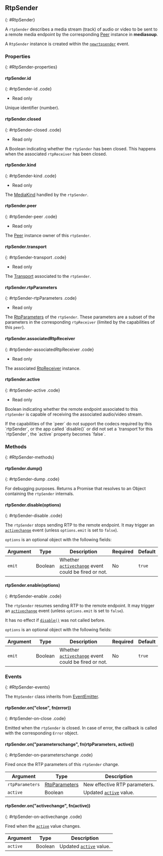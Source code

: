## RtpSender
{: #RtpSender}

A `rtpSender` describes a media stream (track) of audio or video to be sent to a remote media endpoint by the corresponding [Peer](#Peer) instance in **mediasoup**.

A `RtpSender` instance is created within the [`newrtpsender`](#peer-on-newrtpsender) event.



### Properties
{: #RtpSender-properties}

<section markdown="1">

#### rtpSender.id
{: #rtpSender-id .code}

* Read only

Unique identifier (number).

#### rtpSender.closed
{: #rtpSender-closed .code}

* Read only

A Boolean indicating whether the `rtpSender` has been closed. This happens when the associated  `rtpReceiver` has been closed.

#### rtpSender.kind
{: #rtpSender-kind .code}

* Read only

The [MediaKind](#RtpDictionaries-MediaKind) handled by the `rtpSender`.

#### rtpSender.peer
{: #rtpSender-peer .code}

* Read only

The [Peer](#Peer) instance owner of this `rtpSender`.

#### rtpSender.transport
{: #rtpSender-transport .code}

* Read only

The [Transport](#Transport) associated to the `rtpSender`.

#### rtpSender.rtpParameters
{: #rtpSender-rtpParameters .code}

* Read only

The [RtpParameters](#RtpDictionaries-RtpParameters) of the `rtpSender`. These parameters are a subset of the parameters in the corresponding `rtpReceiver` (limited by the capabilities of this `peer`).

#### rtpSender.associatedRtpReceiver
{: #rtpSender-associatedRtpReceiver .code}

* Read only

The associated [RtpReceiver](#RtpReceiver) instance.

#### rtpSender.active
{: #rtpSender-active .code}

* Read only

Boolean indicating whether the remote endpoint associated to this `rtpSender` is capable of receiving the associated audio/video stream.

<div markdown="1" class="note">
If the capabilities of the `peer` do not support the codecs required by this `rtpSender`, or the app called `disable()` or did not set a `transport`for this `rtpSender`, the `active` property becomes `false`.
</div>

</section>


### Methods
{: #RtpSender-methods}

<section markdown="1">

#### rtpSender.dump()
{: #rtpSender-dump .code}

For debugging purposes. Returns a Promise that resolves to an Object containing the `rtpSender` internals.

#### rtpSender.disable(options)
{: #rtpSender-disable .code}

The `rtpSender` stops sending RTP to the remote endpoint. It may trigger an [`activechange`](#rtpSender-on-activechange) event (unless `options.emit` is set to `false`).

`options` is an optional object with the following fields:

<div markdown="1" class="table-wrapper L3">

Argument   | Type    | Description | Required | Default 
---------- | ------- | ----------- | -------- | ----------
`emit`     | Boolean | Whether [`activechange`](#rtpSender-on-activechange) event could be fired or not. | No | `true`

</div>

#### rtpSender.enable(options)
{: #rtpSender-enable .code}

The `rtpSender` resumes sending RTP to the remote endpoint. It may trigger an [`activechange`](#rtpSender-on-activechange) event (unless `options.emit` is set to `false`).

It has no effect if [`disable()`](##rtpSender-disable) was not called before.

`options` is an optional object with the following fields:

<div markdown="1" class="table-wrapper L3">

Argument   | Type    | Description | Required | Default 
---------- | ------- | ----------- | -------- | ----------
`emit`     | Boolean | Whether [`activechange`](#rtpSender-on-activechange) event could be fired or not. | No | `true`

</div>

</section>


### Events
{: #RtpSender-events}

The `RtpSender` class inherits from [EventEmitter](https://nodejs.org/api/events.html#events_class_eventemitter).

<section markdown="1">

#### rtpSender.on("close", fn(error))
{: #rtpSender-on-close .code}

Emitted when the `rtpSender` is closed. In case of error, the callback is called with the corresponding `Error` object.

#### rtpSender.on("parameterschange", fn(rtpParameters, active))
{: #rtpSender-on-parameterschange .code}

Fired once the RTP parameters of this `rtpSender` change.

<div markdown="1" class="table-wrapper L3">

Argument | Type    | Description   
-------- | ------- | ----------------
`rtpParameters` | [RtpParameters](#RtpDictionaries-RtpParameters) | New effective RTP parameters.
`active` | Boolean | Updated [`active`](#rtpSender-active) value.

</div>

#### rtpSender.on("activechange", fn(active))
{: #rtpSender-on-activechange .code}

Fired when the [`active`](#rtpSender-active) value changes.

<div markdown="1" class="table-wrapper L3">

Argument | Type    | Description   
-------- | ------- | ----------------
`active` | Boolean | Updated [`active`](#rtpSender-active) value.

</div>

</section>
